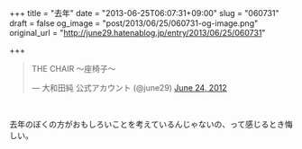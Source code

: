 +++
title = "去年"
date = "2013-06-25T06:07:31+09:00"
slug = "060731"
draft = false
og_image = "post/2013/06/25/060731-og-image.png"
original_url = "http://june29.hatenablog.jp/entry/2013/06/25/060731"

+++

<p></p>
<blockquote class="twitter-tweet">
<p>THE CHAIR 〜座椅子〜</p>—  大和田純 公式アカウント (@june29) <a href="https://twitter.com/june29/statuses/216928128021434368">June 24, 2012</a>
</blockquote>
<br>
<script async src="//platform.twitter.com/widgets.js" charset="utf-8"></script><p>去年のぼくの方がおもしろいことを考えているんじゃないの、って感じるとき悔しい。</p>
